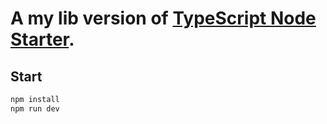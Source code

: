 # A my lib version of [TypeScript Node Starter](https://github.com/Microsoft/TypeScript-Node-Starter).

## Start

```sh
npm install
npm run dev
```
